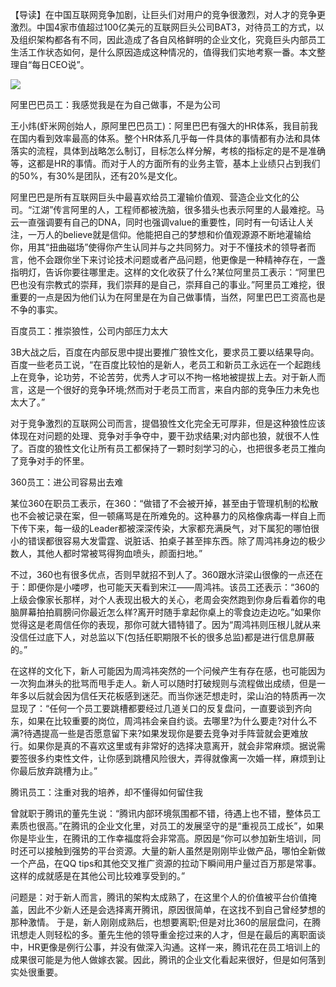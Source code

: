 【导读】在中国互联网竞争加剧，让巨头们对用户的竞争很激烈，对人才的竞争更激烈。中国4家市值超过100亿美元的互联网巨头公司BAT3，对待员工的方式，以及组织架构都各有不同，因此造成了各自风格鲜明的企业文化，究竟巨头内部员工生活工作状态如何，是什么原因造成这种情况的，值得我们实地考察一番。本文整理自“每日CEO说”。

![](https://img1.doubanio.com/view/note/large/public/p9627597.jpg)

阿里巴巴员工：我感觉我是在为自己做事，不是为公司

王小炜(虾米网创始人，原阿里巴巴员工)：阿里巴巴有强大的HR体系，我目前我在国内看到效率最高的体系。整个HR体系几乎每一件具体的事情都有办法和具体落实的流程，具体到战略怎么制订，目标怎么样分解，考核的指标定的是不是准确等，这都是HR的事情。而对于人的方面所有的业务主管，基本上业绩只占到我们的50%，有30%是团队，还有20%是文化。

阿里巴巴是所有互联网巨头中最喜欢给员工灌输价值观、营造企业文化的公司。“江湖”传言阿里的人，工程师都被洗脑，很多猎头也表示阿里的人最难挖。马云一直强调要有自己的DNA，同时也强调value的重要性，同时有一句话让人关注，一万人的believe就是信仰。他能把自己的梦想和价值观源源不断地灌输给你，用其“扭曲磁场”使得你产生认同并与之共同努力。对于不懂技术的领导者而言，他不会跟你坐下来讨论技术问题或者产品问题，他更像是一种精神存在，一盏指明灯，告诉你要往哪里走。这样的文化收获了什么?某位阿里员工表示：“阿里巴巴也没有宗教式的崇拜，我们崇拜的是自己，崇拜自己的事业。”阿里员工难挖，很重要的一点是因为他们认为在阿里是在为自己做事情，当然，阿里巴巴工资高也是不争的事实。

百度员工：推崇狼性，公司内部压力太大

3B大战之后，百度在内部反思中提出要推广狼性文化，要求员工要以结果导向。百度一些老员工说，“在百度比较怕的是新人，老员工和新员工永远在一个起跑线上在竞争，论功劳，不论苦劳，优秀人才可以不拘一格地被提拔上去。对于新人而言，这是一个很好的竞争环境;然而对于老员工而言，来自内部的竞争压力未免也太大了。”

对于竞争激烈的互联网公司而言，提倡狼性文化完全无可厚非，但是这种狼性应该体现在对问题的处理、竞争对手争夺中，要干劲求结果;对内部也狼，就很不人性了。百度的狼性文化让所有员工都保持了一颗时刻学习的心，也把很多老员工推向了竞争对手的怀里。

360员工：进公司容易出去难

某位360在职员工表示，在360：“做错了不会被开掉，甚至由于管理机制的松散也不会被记录在案，但一顿痛骂是在所难免的。这种暴力的风格像病毒一样自上而下传下来，每一级的Leader都被深深传染，大家都充满戾气，对下属犯的哪怕很小的错误都很容易大发雷霆、说脏话、拍桌子甚至摔东西。除了周鸿祎身边的极少数人，其他人都时常被骂得狗血喷头，颜面扫地。”

不过，360也有很多优点，否则早就招不到人了。360跟水浒梁山很像的一点还在于：即便你是小喽啰，也可能天天看到宋江——周鸿祎。该员工还表示：“360的上级会像家长那样，对个人表现出极大的关心，老周会突然跑到你身后看着你的电脑屏幕拍拍肩膀问你最近怎么样?离开时随手拿起你桌上的零食边走边吃。”如果你觉得这是老周信任你的表现，那你可就大错特错了。因为“周鸿祎则压根儿就从来没信任过底下人，对总监以下(包括任职期限不长的很多总监)都是进行信息屏蔽的。”

在这样的文化下，新人可能因为周鸿祎突然的一个问候产生有存在感，也可能因为一次狗血淋头的批骂而甩手走人。新人可以随时打破规则与流程做出成绩，但是一年多以后就会因为信任天花板感到迷茫。而当你迷茫想走时，梁山泊的特质再一次显现了：“任何一个员工要跳槽都要经过几道关口的反复盘问，一直要谈到齐向东，如果在比较重要的岗位，周鸿祎会亲自约谈。去哪里?为什么要走?对什么不满?待遇提高一些是否愿意留下来?如果发现你是要去竞争对手阵营就会更难放行。如果你是真的不喜欢这里或有非常好的选择决意离开，就会非常麻烦。据说需要签很多约束性文件，让你感到跳槽风险很大，弄得就像离一次婚一样，麻烦到让你最后放弃跳槽为止。”

腾讯员工：注重对我的培养，却不懂得如何留住我

曾就职于腾讯的董先生说：“腾讯内部环境氛围都不错，待遇上也不错，整体员工素质也很高。”在腾讯的企业文化里，对员工的发展坚守的是“重视员工成长”，如果你是毕业生，在腾讯的工作幸福度将会非常高。原因是“你可以参加新生培训，同时还可以接触到强势的平台资源。大量的新人虽然是刚刚毕业做产品，哪怕全新做一个产品，在QQ tips和其他交叉推广资源的拉动下瞬间用户量过百万那是常事。这样的成就感是在其他公司比较难享受到的。”

问题是：对于新人而言，腾讯的架构太成熟了，在这里个人的价值被平台价值掩盖，因此不少新人还是会选择离开腾讯，原因很简单，在这找不到自己曾经梦想的那种激情。 于是，新人刚刚成熟后，也想要离职;但是对比360的层层盘问，在腾讯想走人则轻松的多。董先生他的领导重金挖过来的人才，但是在最后的离职面谈中，HR更像是例行公事，并没有做深入沟通。这样一来，腾讯花在员工培训上的成果很可能是为他人做嫁衣裳。因此，腾讯的企业文化看起来很好，但是如何落到实处很重要。